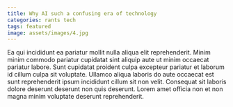 ```yaml
---
title: Why AI such a confusing era of technology
categories: rants tech
tags: featured
image: assets/images/4.jpg
---
```


Ea qui incididunt ea pariatur mollit nulla aliqua elit reprehenderit. Minim minim commodo pariatur cupidatat sint aliquip aute ut minim occaecat pariatur labore. Sunt cupidatat proident culpa excepteur pariatur et laborum id cillum culpa sit voluptate. Ullamco aliqua laboris do aute occaecat est sunt reprehenderit ipsum incididunt cillum sit non velit. Consequat sit laboris dolore deserunt deserunt non quis deserunt. Lorem amet officia non et non magna minim voluptate deserunt reprehenderit.